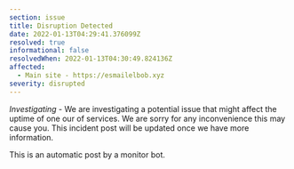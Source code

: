 ```yaml
---
section: issue
title: Disruption Detected
date: 2022-01-13T04:29:41.376099Z
resolved: true
informational: false
resolvedWhen: 2022-01-13T04:30:49.824136Z
affected:
  - Main site - https://esmailelbob.xyz
severity: disrupted
---
```

*Investigating* - We are investigating a potential issue that might affect the uptime of one our of services. We are sorry for any inconvenience this may cause you. This incident post will be updated once we have more information.

This is an automatic post by a monitor bot.
        